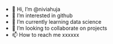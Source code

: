 - 👋 Hi, I’m @niviahuja
- 👀 I’m interested in github
- 🌱 I’m currently learning data science
- 💞️ I’m looking to collaborate on projects 
- 📫 How to reach me xxxxxx

<!---
niviahuja/niviahuja is a ✨ special ✨ repository because its `README.md` (this file) appears on your GitHub profile.
You can click the Preview link to take a look at your changes.
--->
